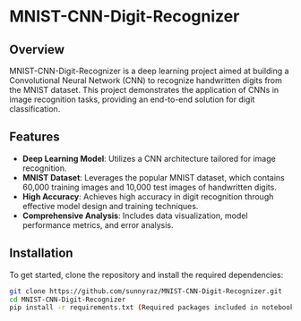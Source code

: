 # MNIST-CNN-Digit-Recognizer

## Overview

MNIST-CNN-Digit-Recognizer is a deep learning project aimed at building a Convolutional Neural Network (CNN) to recognize handwritten digits from the MNIST dataset. This project demonstrates the application of CNNs in image recognition tasks, providing an end-to-end solution for digit classification.

## Features

- **Deep Learning Model**: Utilizes a CNN architecture tailored for image recognition.
- **MNIST Dataset**: Leverages the popular MNIST dataset, which contains 60,000 training images and 10,000 test images of handwritten digits.
- **High Accuracy**: Achieves high accuracy in digit recognition through effective model design and training techniques.
- **Comprehensive Analysis**: Includes data visualization, model performance metrics, and error analysis.

## Installation

To get started, clone the repository and install the required dependencies:

```bash
git clone https://github.com/sunnyraz/MNIST-CNN-Digit-Recognizer.git
cd MNIST-CNN-Digit-Recognizer
pip install -r requirements.txt (Required packages included in notebook, create requirements.txt and run this command to install all pacakges)
